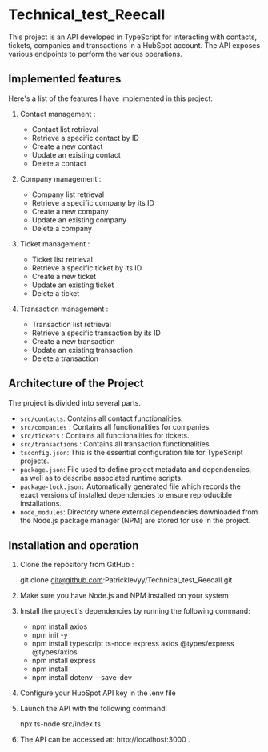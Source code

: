 # Technical_test_Reecall

This project is an API developed in TypeScript for interacting with contacts, tickets, companies and transactions in a HubSpot account. The API exposes various endpoints to perform the various operations.
## Implemented features
Here's a list of the features I have implemented in this project:

1. Contact management :
   - Contact list retrieval
   - Retrieve a specific contact by ID
   - Create a new contact
   - Update an existing contact
   - Delete a contact

2. Company management :
   - Company list retrieval
   - Retrieve a specific company by its ID
   - Create a new company
   - Update an existing company
   - Delete a company

3. Ticket management :
   - Ticket list retrieval
   - Retrieve a specific ticket by its ID
   - Create a new ticket
   - Update an existing ticket
   - Delete a ticket

4. Transaction management :
   - Transaction list retrieval
   - Retrieve a specific transaction by its ID
   - Create a new transaction
   - Update an existing transaction
   - Delete a transaction
## Architecture of the Project
The project is divided into several parts.
- `src/contacts`: Contains all contact functionalities.
- `src/companies` : Contains all functionalities for companies.
- `src/tickets` : Contains all functionalities for tickets.
- `src/transactions` : Contains all transaction functionalities.
- `tsconfig.json`: This is the essential configuration file for TypeScript projects.
- `package.json`: File used to define project metadata and dependencies, as well as to describe associated runtime scripts.
- `package-lock.json:` Automatically generated file which records the exact versions of installed dependencies to ensure reproducible installations.
- `node_modules`: Directory where external dependencies downloaded from the Node.js package manager (NPM) are stored for use in the project.
## Installation and operation

1. Clone the repository from GitHub :

    git clone git@github.com:Patricklevyy/Technical_test_Reecall.git

2. Make sure you have Node.js and NPM installed on your system

3. Install the project's dependencies by running the following command:

    - npm install axios
    - npm init -y
    - npm install typescript ts-node express axios @types/express @types/axios
    - npm install express
    - npm install
    - npm install dotenv --save-dev


4. Configure your HubSpot API key in the .env file

5. Launch the API with the following command:

    npx ts-node src/index.ts

6. The API can be accessed at: http://localhost:3000 .
